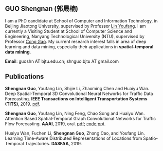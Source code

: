 ## GUO Shengnan (郭晟楠)

I am  a PhD candidate at School of Computer and Information Technology, in Beijing Jiaotong University, supervised by Professor [Lin Youfang](http://faculty.bjtu.edu.cn/7443/). 
I am currently a Visiting Student at School of Computer Science and Engineering, Nanyang Technological University (NTU), supervised by Professor [Cong Gao](https://www.ntu.edu.sg/home/gaocong/).
My current research interest falls in area of deep learning and data mining, especially their applications in **spatial-temporal data mining**.


**Email**:  guoshn AT bjtu.edu.cn; shnguo.bjtu AT gmail.com


## Publications

**Shengnan Guo**, Youfang Lin, Shijie Li, Zhaoming Chen and Huaiyu Wan. Deep Spatial-Temporal 3D Convolutional Neural Networks for Traffic Data Forecasting. **IEEE Transactions on Intelligent Transportation Systems (TITS)**, 2019. [pdf](pdfs/TITS2019-GuoS.pdf).

**Shengnan Guo**, Youfang Lin, Ning Feng, Chao Song and Huaiyu Wan. Attention Based Spatial-Temporal Graph Convolutional Networks for Traffic Flow Forecasting. **AAAI**, 2019, oral. [pdf](pdfs/AAAI2019-GuoS.2690.pdf); [code](https://github.com/guoshnBJTU/ASTGCN);[ppt](https://github.com/guoshnBJTU/ASTGCN/blob/master/papers/ASTGCN_ppt.pdf).       

Huaiyu Wan, Fuchen Li, **Shengnan Guo**, Zhong Cao, and Youfang Lin. Learning Time-Aware Distributed Representations of Locations from Spatio-Temporal Trajectories. **DASFAA**, 2019.
